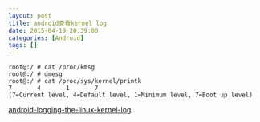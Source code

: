 ```yaml
---
layout: post
title: android查看kernel log
date: 2015-04-19 20:39:00
categories: [Android]
tags: []
---
```

	root@:/ # cat /proc/kmsg
	root@:/ # dmesg
	root@:/ # cat /proc/sys/kernel/printk
	7       4       1       7
	(7=Current level, 4=Default level, 1=Minimum level, 7=Boot up level)



[android-logging-the-linux-kernel-log](http://bamboopuppy.com/android-logging-the-linux-kernel-log/)
